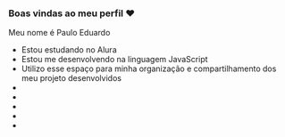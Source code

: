 ### Boas vindas ao meu perfil ❤

Meu nome é Paulo Eduardo

- Estou estudando no Alura
- Estou me desenvolvendo na linguagem JavaScript
- Utilizo esse espaço para minha organização e compartilhamento dos meu projeto desenvolvidos
- 
- 
- 
- 
- 

